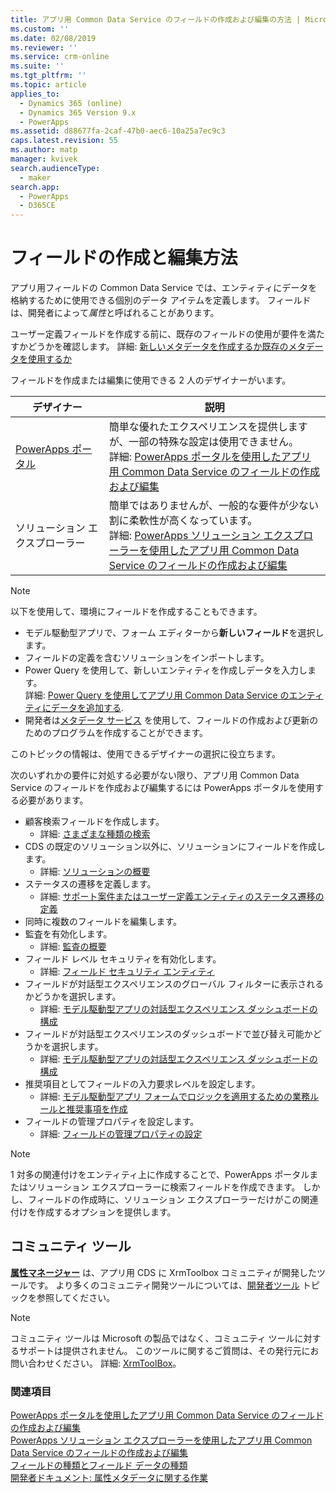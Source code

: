 ```yaml
---
title: アプリ用 Common Data Service のフィールドの作成および編集の方法 | MicrosoftDocs
ms.custom: ''
ms.date: 02/08/2019
ms.reviewer: ''
ms.service: crm-online
ms.suite: ''
ms.tgt_pltfrm: ''
ms.topic: article
applies_to:
  - Dynamics 365 (online)
  - Dynamics 365 Version 9.x
  - PowerApps
ms.assetid: d88677fa-2caf-47b0-aec6-10a25a7ec9c3
caps.latest.revision: 55
ms.author: matp
manager: kvivek
search.audienceType:
  - maker
search.app:
  - PowerApps
  - D365CE
---
```

# <a name="how-to-create-and-edit-fields"></a>フィールドの作成と編集方法

アプリ用フィールドの Common Data Service では、エンティティにデータを格納するために使用できる個別のデータ アイテムを定義します。 フィールドは、開発者によって*属性*と呼ばれることがあります。 
  
ユーザー定義フィールドを作成する前に、既存のフィールドの使用が要件を満たすかどうかを確認します。 詳細: [新しいメタデータを作成するか既存のメタデータを使用するか](create-edit-metadata.md#create-new-metadata-or-use-existing-metadata)

フィールドを作成または編集に使用できる 2 人のデザイナーがいます。

|デザイナー| 説明|
|--|--|
|[PowerApps ポータル](https://web.powerapps.com/?utm_source=padocs&utm_medium=linkinadoc&utm_campaign=referralsfromdoc)|簡単な優れたエクスペリエンスを提供しますが、一部の特殊な設定は使用できません。<br />詳細: [PowerApps ポータルを使用したアプリ用 Common Data Service のフィールドの作成および編集](create-edit-field-portal.md)|
|ソリューション エクスプローラー|簡単ではありませんが、一般的な要件が少ない割に柔軟性が高くなっています。<br />詳細: [PowerApps ソリューション エクスプローラーを使用したアプリ用 Common Data Service のフィールドの作成および編集](create-edit-field-solution-explorer.md) |

> [!NOTE]
> 以下を使用して、環境にフィールドを作成することもできます。
> - モデル駆動型アプリで、フォーム エディターから**新しいフィールド**を選択します。
> - フィールドの定義を含むソリューションをインポートします。
> - Power Query を使用して、新しいエンティティを作成しデータを入力します。<br />詳細: [Power Query を使用してアプリ用 Common Data Service のエンティティにデータを追加する](/powerapps/maker/common-data-service/data-platform-cds-newentity-pq).
> - 開発者は[メタデータ サービス](/powerapps/developer/common-data-service/use-web-services#metadata-services) を使用して、フィールドの作成および更新のためのプログラムを作成することができます。

このトピックの情報は、使用できるデザイナーの選択に役立ちます。 

次のいずれかの要件に対処する必要がない限り、アプリ用 Common Data Service のフィールドを作成および編集するには PowerApps ポータルを使用する必要があります。

- 顧客検索フィールドを作成します。 
   - 詳細: [さまざまな種類の検索](types-of-fields.md#different-types-of-lookups)
- CDS の既定のソリューション以外に、ソリューションにフィールドを作成します。 
   - 詳細: [ソリューションの概要](solutions-overview.md)
- ステータスの遷移を定義します。 
   - 詳細: [サポート案件またはユーザー定義エンティティのステータス遷移の定義](define-status-reason-transitions.md)
- 同時に複数のフィールドを編集します。
- 監査を有効化します。 
   - 詳細: [監査の概要](../../developer/common-data-service/auditing-overview.md)
- フィールド レベル セキュリティを有効化します。 
   - 詳細: [フィールド セキュリティ エンティティ](../../developer/common-data-service/field-security-entities.md)
- フィールドが対話型エクスペリエンスのグローバル フィルターに表示されるかどうかを選択します。 
   - 詳細: [モデル駆動型アプリの対話型エクスペリエンス ダッシュボードの構成](../model-driven-apps/configure-interactive-experience-dashboards.md)
- フィールドが対話型エクスペリエンスのダッシュボードで並び替え可能かどうかを選択します。 
   - 詳細: [モデル駆動型アプリの対話型エクスペリエンス ダッシュボードの構成](../model-driven-apps/configure-interactive-experience-dashboards.md)
- 推奨項目としてフィールドの入力要求レベルを設定します。 
   - 詳細: [モデル駆動型アプリ フォームでロジックを適用するための業務ルールと推奨事項を作成](../model-driven-apps/create-business-rules-recommendations-apply-logic-form.md)
- フィールドの管理プロパティを設定します。 
   - 詳細: [フィールドの管理プロパティの設定](set-managed-properties-for-field.md)

> [!NOTE]
> 1 対多の関連付けをエンティティ上に作成することで、PowerApps ポータルまたはソリューション エクスプローラーに検索フィールドを作成できます。 しかし、フィールドの作成時に、ソリューション エクスプローラーだけがこの関連付けを作成するオプションを提供します。

## <a name="community-tools"></a>コミュニティ ツール

**[属性マネージャー](https://www.xrmtoolbox.com/plugins/DLaB.Xrm.AttributeManager/)** は、アプリ用 CDS に XrmToolbox コミュニティが開発したツールです。 より多くのコミュニティ開発ツールについては、[開発者ツール](https://docs.microsoft.com/dynamics365/customer-engagement/developer/developer-tools) トピックを参照してください。

> [!NOTE]
> コミュニティ ツールは Microsoft の製品ではなく、コミュニティ ツールに対するサポートは提供されません。 このツールに関するご質問は、その発行元にお問い合わせください。 詳細: [XrmToolBox](https://www.xrmtoolbox.com)。

### <a name="see-also"></a>関連項目  
[PowerApps ポータルを使用したアプリ用 Common Data Service のフィールドの作成および編集](create-edit-field-portal.md)<br />
[PowerApps ソリューション エクスプローラーを使用したアプリ用 Common Data Service のフィールドの作成および編集](create-edit-field-solution-explorer.md)<br />
[フィールドの種類とフィールド データの種類](types-of-fields.md)<br />
[開発者ドキュメント: 属性メタデータに関する作業](/dynamics365/customer-engagement/developer/org-service/work-attribute-metadata)
 
